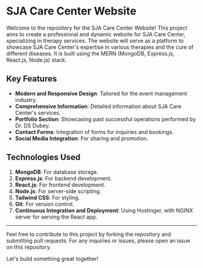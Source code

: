 # SJA Care Center Website

Welcome to the repository for the SJA Care Center Website! This project aims to create a professional and dynamic website for SJA Care Center, specializing in therapy services. The website will serve as a platform to showcase SJA Care Center's expertise in various therapies and the cure of different diseases. It is built using the MERN (MongoDB, Express.js, React.js, Node.js) stack.

## Key Features

- **Modern and Responsive Design**: Tailored for the event management industry.
- **Comprehensive Information**: Detailed information about SJA Care Center's services.
- **Portfolio Section**: Showcasing past successful operations performed by Dr. DS Dubey.
- **Contact Forms**: Integration of forms for inquiries and bookings.
- **Social Media Integration**: For sharing and promotion.

## Technologies Used

1. **MongoDB**: For database storage.
2. **Express.js**: For backend development.
3. **React.js**: For frontend development.
4. **Node.js**: For server-side scripting.
5. **Tailwind CSS**: For styling.
6. **Git**: For version control.
7. **Continuous Integration and Deployment**: Using Hostinger, with NGINX server for serving the React app.

---

Feel free to contribute to this project by forking the repository and submitting pull requests. For any inquiries or issues, please open an issue on this repository.

Let's build something great together!
